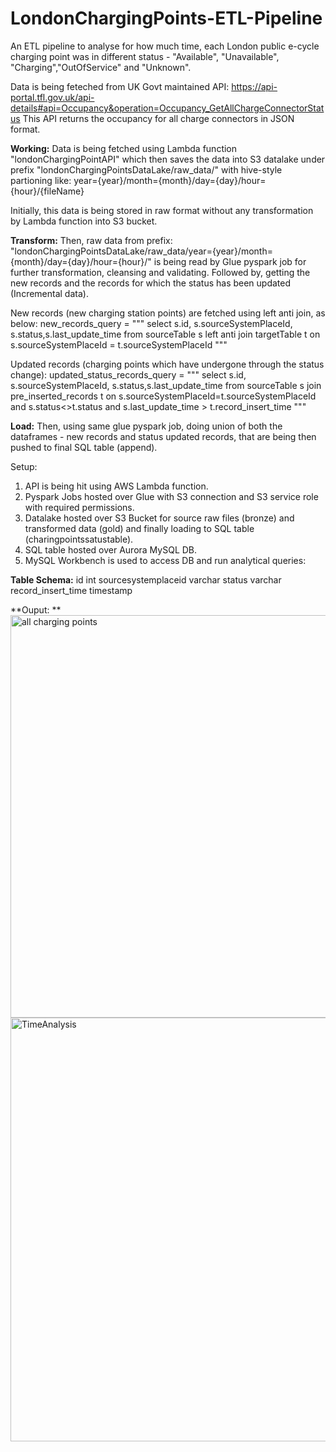 # LondonChargingPoints-ETL-Pipeline

An ETL pipeline to analyse for how much time, each London public e-cycle charging point was in different status - "Available", "Unavailable", "Charging","OutOfService" and "Unknown".

Data is being feteched from UK Govt maintained API: https://api-portal.tfl.gov.uk/api-details#api=Occupancy&operation=Occupancy_GetAllChargeConnectorStatus
This API returns the occupancy for all charge connectors in JSON format.

**Working:**
Data is being fetched using Lambda function "londonChargingPointAPI" which then saves the data into S3 datalake under prefix "londonChargingPointsDataLake/raw_data/" with hive-style partioning like: year={year}/month={month}/day={day}/hour={hour}/{fileName}

Initially, this data is being stored in raw format without any transformation by Lambda function into S3 bucket.

**Transform:**
Then, raw data from prefix: "londonChargingPointsDataLake/raw_data/year={year}/month={month}/day={day}/hour={hour}/" is being read by Glue pyspark job for further transformation, cleansing and validating. Followed by, getting the new records and the records for which the status has been updated (Incremental data).

New records (new charging station points) are fetched using left anti join, as below:
    new_records_query = """
        select s.id, s.sourceSystemPlaceId, s.status,s.last_update_time
                from sourceTable s left anti join targetTable t 
                    on s.sourceSystemPlaceId = t.sourceSystemPlaceId
    """

Updated records (charging points which have undergone through the status change):
updated_status_records_query = """
        select s.id, s.sourceSystemPlaceId, s.status,s.last_update_time from
            sourceTable s join pre_inserted_records t on 
                s.sourceSystemPlaceId=t.sourceSystemPlaceId
                and s.status<>t.status and s.last_update_time > t.record_insert_time
    """
    
**Load:**
Then, using same glue pyspark job, doing union of both the dataframes - new records and status updated records, that are being then pushed to final SQL table (append).

Setup:
1. API is being hit using AWS Lambda function.
2. Pyspark Jobs hosted over Glue with S3 connection and S3 service role with required permissions.
3. Datalake hosted over S3 Bucket for source raw files (bronze) and transformed data (gold) and finally loading to SQL table (charingpointssatustable).
4. SQL table hosted over Aurora MySQL DB.
5. MySQL Workbench is used to access DB and run analytical queries:

**Table Schema:**
  id int
  sourcesystemplaceid varchar
  status varchar
  record_insert_time timestamp

  
**Ouput: **
<img width="644" alt="all charging points" src="https://github.com/user-attachments/assets/c8a08881-8cd9-4047-82e5-1743b795005b" />
<img width="678" alt="TimeAnalysis" src="https://github.com/user-attachments/assets/e18d2f7b-57cf-4cb6-bab1-e5e26d7b65a2" />


  




